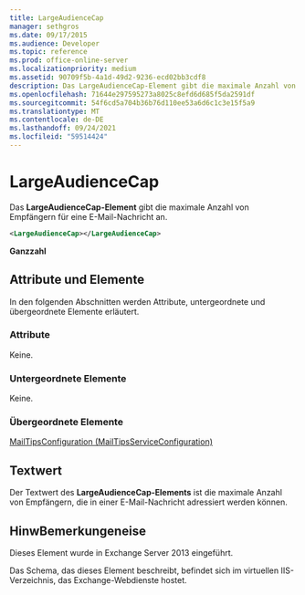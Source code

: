 ```yaml
---
title: LargeAudienceCap
manager: sethgros
ms.date: 09/17/2015
ms.audience: Developer
ms.topic: reference
ms.prod: office-online-server
ms.localizationpriority: medium
ms.assetid: 90709f5b-4a1d-49d2-9236-ecd02bb3cdf8
description: Das LargeAudienceCap-Element gibt die maximale Anzahl von Empfängern für eine E-Mail-Nachricht an.
ms.openlocfilehash: 71644e297595273a8025c8efd6d685f5da2591df
ms.sourcegitcommit: 54f6cd5a704b36b76d110ee53a6d6c1c3e15f5a9
ms.translationtype: MT
ms.contentlocale: de-DE
ms.lasthandoff: 09/24/2021
ms.locfileid: "59514424"
---
```

# <a name="largeaudiencecap"></a>LargeAudienceCap

Das **LargeAudienceCap-Element** gibt die maximale Anzahl von Empfängern für eine E-Mail-Nachricht an. 
  
```XML
<LargeAudienceCap></LargeAudienceCap>
```

 **Ganzzahl**
## <a name="attributes-and-elements"></a>Attribute und Elemente

In den folgenden Abschnitten werden Attribute, untergeordnete und übergeordnete Elemente erläutert.
  
### <a name="attributes"></a>Attribute

Keine.
  
### <a name="child-elements"></a>Untergeordnete Elemente

Keine.
  
### <a name="parent-elements"></a>Übergeordnete Elemente

[MailTipsConfiguration (MailTipsServiceConfiguration)](mailtipsconfiguration-mailtipsserviceconfiguration.md)
  
## <a name="text-value"></a>Textwert

Der Textwert des **LargeAudienceCap-Elements** ist die maximale Anzahl von Empfängern, die in einer E-Mail-Nachricht adressiert werden können. 
  
## <a name="remarks"></a>HinwBemerkungeneise

Dieses Element wurde in Exchange Server 2013 eingeführt.
  
Das Schema, das dieses Element beschreibt, befindet sich im virtuellen IIS-Verzeichnis, das Exchange-Webdienste hostet.
  

